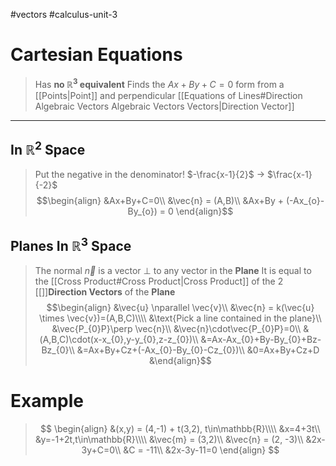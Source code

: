 #vectors 
#calculus-unit-3 
# Cartesian Equations
> Has **no $\mathbb{R}^{3}$ equivalent**
> Finds the $Ax+By+C=0$ form from a [[Points|Point]] and perpendicular [[Equations of Lines#Direction Algebraic Vectors Algebraic Vectors Vectors|Direction Vector]] 
---
## In $\mathbb{R}^{2}$ Space
> Put the negative in the denominator! $-\frac{x-1}{2}$ -> $\frac{x-1}{-2}$ 
$$\begin{align}
&Ax+By+C=0\\
&\vec{n} = (A,B)\\
&Ax+By + (-Ax_{o}-By_{o}) = 0
\end{align}$$
## Planes In $\mathbb{R}^{3}$ Space
> The normal $\vec{n}$ is a vector $\perp$ to any vector in the **Plane**
> It is equal to the [[Cross Product#Cross Product|Cross Product]] of the 2 [[]]**Direction Vectors** of the **Plane** 
$$\begin{align}
&\vec{u} \nparallel \vec{v}\\
&\vec{n} = k(\vec{u} \times  \vec{v})=(A,B,C)\\\\
&\text{Pick a line contained in the plane}\\
&\vec{P_{0}P}\perp \vec{n}\\
&\vec{n}\cdot\vec{P_{0}P}=0\\
&(A,B,C)\cdot(x-x_{0},y-y_{0},z-z_{0})\\
&=Ax-Ax_{0}+By-By_{0}+Bz-Bz_{0}\\
&=Ax+By+Cz+(-Ax_{0}-By_{0}-Cz_{0})\\
&0=Ax+By+Cz+D
&\end{align}$$

# Example
> $$
\begin{align}
&(x,y) = (4,-1) + t(3,2), t\in\mathbb{R}\\\\
&x=4+3t\\
&y=-1+2t,t\in\mathbb{R}\\\\
&\vec{m} = (3,2)\\
&\vec{n} = (2, -3)\\
&2x-3y+C=0\\
&C = -11\\
&2x-3y-11=0
\end{align}
$$